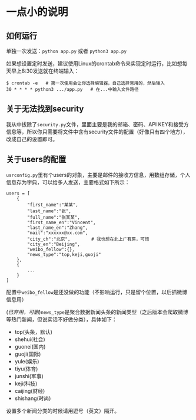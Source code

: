 # 一点小的说明

## 如何运行

单独一次发送：`python app.py` 或者 `python3 app.py`

如果想设置定时发送，建议使用Linux的crontab命令来实现定时运行，比如想每天早上8:30发送就在终端输入：

```
$ crontab -e   # 第一次使用会让你选择编辑器，自己选择常用的，然后输入
30 * * * * python3 .../app.py   # 在...中输入文件路径
```

## 关于无法找到security

我从中拔除了`security.py`文件，里面主要是我的邮箱、密码、API KEY和接受方信息等，所以你只需要将文件中含有security文件的配置（好像只有四个地方），改成自己的设置即可。


## 关于users的配置

`usrconfig.py`里有个users的对象，主要是邮件的接收方信息，用数组存储，个人信息存为字典，可以给多人发送，主要格式如下所示：

```
users = [
    {
        "first_name":"某某",
        "last_name":"张",
        "full_name":"张某某",
        "first_name_en":"Vincent",
        "last_name_en":"Zhang",
        "mail":"xxxxxx@xx.com",
        "city_ch":"北京",        # 我也想在北上广有房，可惜
        "city_en":"Beijing",
        "weibo_fellow":{},
        "news_type":"top,keji,guoji"
    },
    {
        ...
    }
]
```

配置中`weibo_fellow`是还没做的功能（不影响运行，只是留个位置，以后抓微博信息用）

(*已弃用，可删*)`news_type`是聚合数据新闻头条的新闻类型（之后版本会爬取微博等热门新闻，但说实话不好做分类），具体如下：

- top(头条，默认)
- shehui(社会)
- guonei(国内)
- guoji(国际)
- yule(娱乐)
- tiyu(体育)
- junshi(军事)
- keji(科技)
- caijing(财经)
- shishang(时尚)

设置多个新闻分类的时候请用逗号（英文）隔开。
